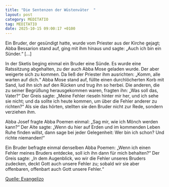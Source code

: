 ```yaml
---
title: "Die Sentenzen der Wüstenväter  "
layout: post
category: MEDITATIO
tag: MEDITATIO
date: 2025-10-15 09:00:17 +0100
---
```


 Ein Bruder, der gesündigt hatte, wurde vom Priester aus der Kirche gejagt; Abba Bessarion stand auf, ging mit ihm hinaus und sagte: „Auch ich bin ein Sünder.“ […]
 
In der Sketis beging einmal ein Bruder eine Sünde. Es wurde eine Ratssitzung abgehalten, zu der auch Abba Mose geladen wurde.<!--more--> Der aber weigerte sich zu kommen. Da ließ der Priester ihm ausrichten: „Komm, alle warten auf dich.“ Abba Mose stand auf, füllte einen durchlöcherten Korb mit Sand, lud ihn sich auf den Rücken und trug ihn so herbei. Die anderen, die zu seiner Begrüßung herausgekommen waren, fragten ihn: „Was soll das, Vater?“ Der Greis sagte: „Meine Fehler rieseln hinter mir her, und ich sehe sie nicht; und da sollte ich heute kommen, um über die Fehler anderer zu richten?“ Als sie das hörten, stellten sie den Bruder nicht zur Rede, sondern verziehen ihm.
 
Abba Josef fragte Abba Poemen einmal: „Sag mir, wie ich Mönch werden kann?“ Der Alte sagte: „Wenn du hier auf Erden und im kommenden Leben Ruhe finden willst, dann sage bei jeder Gelegenheit: Wer bin ich schon? Und richte niemanden!“
 
Ein Bruder befragte einmal denselben Abba Poemen: „Wenn ich einen Fehler meines Bruders entdecke, soll ich ihn dann für mich behalten?“ Der Greis sagte: „In dem Augenblick, wo wir die Fehler unseres Bruders zudecken, deckt Gott auch unsere Fehler zu; sobald wir sie aber offenbaren, offenbart auch Gott unsere Fehler.“



[Quelle: Evangelizo](https://evangeliumtagfuertag.org/DE/gospel)